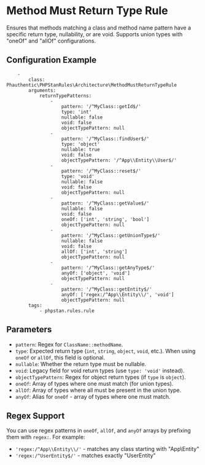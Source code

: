 # Method Must Return Type Rule

Ensures that methods matching a class and method name pattern have a specific return type, nullability, or are void. Supports union types with "oneOf" and "allOf" configurations.

## Configuration Example

```neon
    -
        class: Phauthentic\PHPStanRules\Architecture\MethodMustReturnTypeRule
        arguments:
            returnTypePatterns:
                -
                    pattern: '/^MyClass::getId$/'
                    type: 'int'
                    nullable: false
                    void: false
                    objectTypePattern: null
                -
                    pattern: '/^MyClass::findUser$/'
                    type: 'object'
                    nullable: true
                    void: false
                    objectTypePattern: '/^App\\Entity\\User$/'
                -
                    pattern: '/^MyClass::reset$/'
                    type: 'void'
                    nullable: false
                    void: false
                    objectTypePattern: null
                -
                    pattern: '/^MyClass::getValue$/'
                    nullable: false
                    void: false
                    oneOf: ['int', 'string', 'bool']
                    objectTypePattern: null
                -
                    pattern: '/^MyClass::getUnionType$/'
                    nullable: false
                    void: false
                    allOf: ['int', 'string']
                    objectTypePattern: null
                -
                    pattern: '/^MyClass::getAnyType$/'
                    anyOf: ['object', 'void']
                    objectTypePattern: null
                -
                    pattern: '/^MyClass::getEntity$/'
                    anyOf: ['regex:/^App\\Entity\\/', 'void']
                    objectTypePattern: null
        tags:
            - phpstan.rules.rule
```

## Parameters

- `pattern`: Regex for `ClassName::methodName`.
- `type`: Expected return type (`int`, `string`, `object`, `void`, etc.). When using `oneOf` or `allOf`, this field is optional.
- `nullable`: Whether the return type must be nullable.
- `void`: Legacy field for void return types (use `type: 'void'` instead).
- `objectTypePattern`: Regex for object return types (if `type` is `object`).
- `oneOf`: Array of types where one must match (for union types).
- `allOf`: Array of types where all must be present in the union type.
- `anyOf`: Alias for `oneOf` - array of types where one must match.

## Regex Support

You can use regex patterns in `oneOf`, `allOf`, and `anyOf` arrays by prefixing them with `regex:`. For example:

- `'regex:/^App\\Entity\\/'` - matches any class starting with "App\Entity\"
- `'regex:/^UserEntity$/'` - matches exactly "UserEntity"

